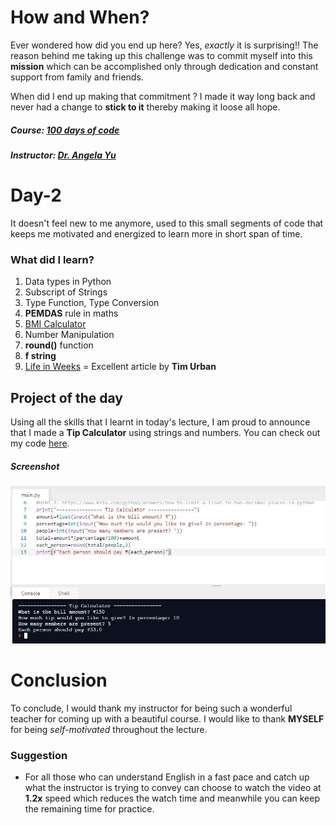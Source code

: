 # How and When?

Ever wondered how did you end up here? Yes, _exactly_ it is surprising!! The reason behind me taking up this challenge was to commit myself into this **mission** which can be accomplished only through dedication and constant support from family and friends. 

When did I end up making that commitment ? I made it way long back and never had a change to **stick to it** thereby making it loose all  hope. 

##### Course: [100 days of code](https://www.udemy.com/share/103IHM/) 

##### Instructor: [Dr. Angela Yu](https://www.udemy.com/user/4b4368a3-b5c8-4529-aa65-2056ec31f37e/)    

# Day-2

It doesn't feel new to me anymore, used to this small segments of code that keeps me motivated and energized to learn more in short span of time.  

### What did I learn?

1. Data types in Python
2. Subscript of Strings
3. Type Function, Type Conversion
4. **PEMDAS** rule in maths
5. [BMI Calculator](https://replit.com/@skandasharma/BMI-Calculator) 
6. Number Manipulation 
7. **round()** function
8. **f string**
9. [Life in Weeks](https://replit.com/@skandasharma/Life-in-Weeks) = Excellent article by **Tim Urban**

## Project of the day

Using all the skills that I learnt in today's lecture, I am proud to announce that I made a **Tip Calculator** using strings and numbers. You can check out my code [here](https://replit.com/@skandasharma/tip-calculator). 

##### Screenshot

![Tip Calculator](images/d2.JPG)

# Conclusion

To conclude, I would thank my instructor for being such a wonderful teacher for coming up with a beautiful course. I would like to thank **MYSELF** for being _self-motivated_ throughout the lecture. 

### Suggestion

- For all those who can understand English in a fast pace and catch up what the instructor is trying to convey can choose to watch the video at **1.2x** speed which reduces the watch time and meanwhile you can keep the remaining time for practice.